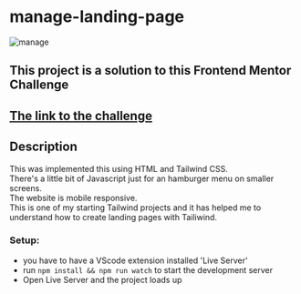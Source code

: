 # manage-landing-page

![manage](https://i.postimg.cc/yxVGBDM3/landing-page.png)

## This project is a solution to this Frontend Mentor Challenge

## [The link to the challenge](https://www.frontendmentor.io/challenges/manage-landing-page-SLXqC6P5)

## Description

This was implemented this using HTML and Tailwind CSS.<br>There's a little bit of Javascript just for an hamburger menu on smaller screens.<br>The website is mobile responsive.<br>This is one of my starting Tailwind projects and it has helped me to understand how to create landing pages with Tailiwind.

### Setup:

- you have to have a VScode extension installed 'Live Server'
- run `npm install && npm run watch` to start the development server
- Open Live Server and the project loads up
